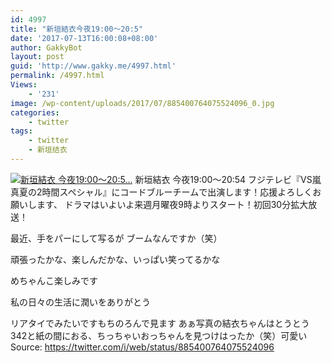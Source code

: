 ```yaml
---
id: 4997
title: "新垣結衣今夜19:00〜20:5"
date: '2017-07-13T16:00:08+08:00'
author: GakkyBot
layout: post
guid: 'http://www.gakky.me/4997.html'
permalink: /4997.html
Views:
    - '231'
image: /wp-content/uploads/2017/07/885400764075524096_0.jpg
categories:
    - twitter
tags:
    - twitter
    - 新垣结衣
---
```


[![新垣結衣
今夜19:00〜20:5...](http://www.yui-aragaki.org/wp-content/uploads/2017/07/885400764075524096_0.jpg)](http://www.yui-aragaki.org/wp-content/uploads/2017/07/885400764075524096_0.jpg)
新垣結衣
今夜19:00〜20:54
フジテレビ『VS嵐 真夏の2時間スペシャル』にコードブルーチームで出演します！応援よろしくお願いします、
ドラマはいよいよ来週月曜夜9時よりスタート！初回30分拡大放送！

最近、手をパーにして写るが
ブームなんですか（笑）

頑張ったかな、楽しんだかな、いっぱい笑ってるかな

めちゃんこ楽しみです

私の日々の生活に潤いをありがとう

リアタイでみたいですもちのろんで見ます
あぁ写真の結衣ちゃんはとうとう342と紙の間におる、ちっちゃいおっちゃんを見つけはったか（笑）可愛い
Source: <https://twitter.com/i/web/status/885400764075524096>
